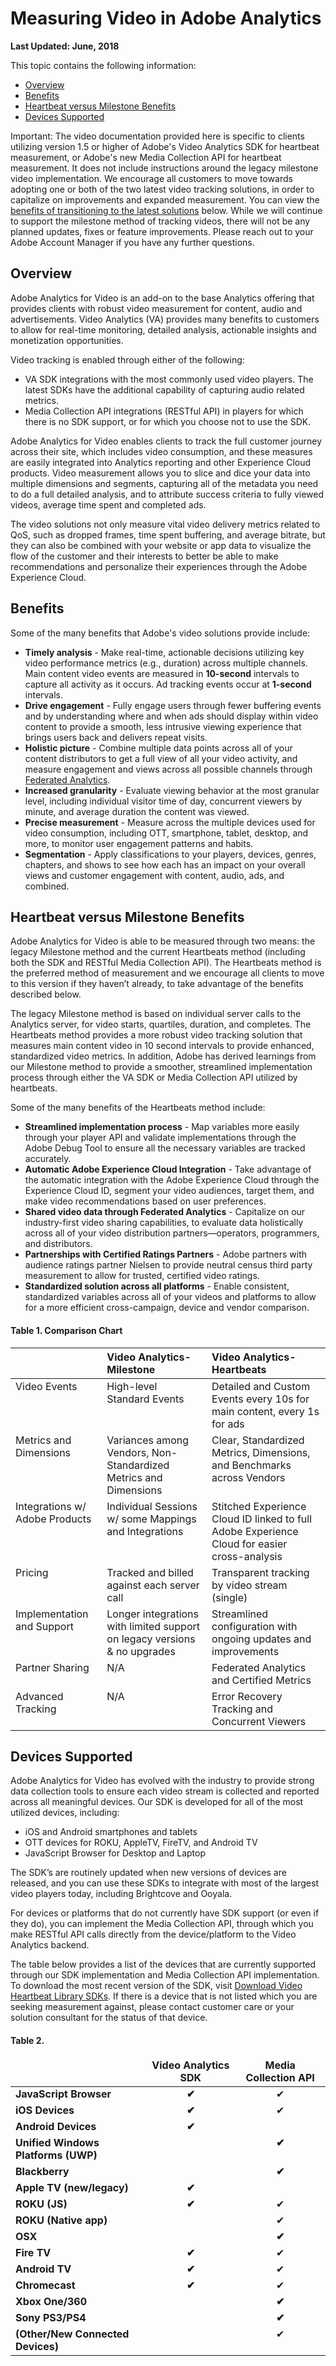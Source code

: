 # Measuring Video in Adobe Analytics

**Last Updated: June, 2018**

This topic contains the following information:

  * <a href="#overview">Overview</a>
  * <a href="#">Benefits</a>
  * <a href="#hb_vs_m_b">Heartbeat versus Milestone Benefits</a>
  * <a href="#devices_supported">Devices Supported</a>

Important: The video documentation provided here is specific to clients
utilizing version 1.5 or higher of Adobe's Video Analytics SDK for heartbeat
measurement, or Adobe's new Media Collection API for heartbeat measurement. It
does not include instructions around the legacy milestone video
implementation. We encourage all customers to move towards adopting one or
both of the two latest video tracking solutions, in order to capitalize on
improvements and expanded measurement. You can view the [benefits of
transitioning to the latest solutions]() below. While we will continue to
support the milestone method of tracking videos, there will not be any planned
updates, fixes or feature improvements. Please reach out to your Adobe Account
Manager if you have any further questions.

<h2 id="overview">Overview</h2>

Adobe Analytics for Video is an add-on to the base Analytics offering that
provides clients with robust video measurement for content, audio and
advertisements. Video Analytics (VA) provides many benefits to customers to
allow for real-time monitoring, detailed analysis, actionable insights and
monetization opportunities.

Video tracking is enabled through either of the following:

  * VA SDK integrations with the most commonly used video players. The latest SDKs have the additional capability of capturing audio related metrics. 
  * Media Collection API integrations (RESTful API) in players for which there is no SDK support, or for which you choose not to use the SDK.

Adobe Analytics for Video enables clients to track the full customer journey
across their site, which includes video consumption, and these measures are
easily integrated into Analytics reporting and other Experience Cloud
products. Video measurement allows you to slice and dice your data into
multiple dimensions and segments, capturing all of the metadata you need to do
a full detailed analysis, and to attribute success criteria to fully viewed
videos, average time spent and completed ads.

The video solutions not only measure vital video delivery metrics related to
QoS, such as dropped frames, time spent buffering, and average bitrate, but
they can also be combined with your website or app data to visualize the flow
of the customer and their interests to better be able to make recommendations
and personalize their experiences through the Adobe Experience Cloud.


<h2 id="benefits">Benefits</h2>

Some of the many benefits that Adobe's video solutions provide include:

  * **Timely analysis** - Make real-time, actionable decisions utilizing key video performance metrics (e.g., duration) across multiple channels. Main content video events are measured in **10-second** intervals to capture all activity as it occurs. Ad tracking events occur at **1-second** intervals.
  * **Drive engagement** - Fully engage users through fewer buffering events and by understanding where and when ads should display within video content to provide a smooth, less intrusive viewing experience that brings users back and delivers repeat visits. 
  * **Holistic picture** - Combine multiple data points across all of your content distributors to get a full view of all your video activity, and measure engagement and views across all possible channels through [Federated Analytics](federated-analytics.html). 
  * **Increased granularity** - Evaluate viewing behavior at the most granular level, including individual visitor time of day, concurrent viewers by minute, and average duration the content was viewed. 
  * **Precise measurement** - Measure across the multiple devices used for video consumption, including OTT, smartphone, tablet, desktop, and more, to monitor user engagement patterns and habits. 
  * **Segmentation** - Apply classifications to your players, devices, genres, chapters, and shows to see how each has an impact on your overall views and customer engagement with content, audio, ads, and combined. 

<h2 id="hb_vs_m_b">Heartbeat versus Milestone Benefits</h2>

Adobe Analytics for Video is able to be measured through two means: the legacy
Milestone method and the current Heartbeats method (including both the SDK and
RESTful Media Collection API). The Heartbeats method is the preferred method
of measurement and we encourage all clients to move to this version if they
haven’t already, to take advantage of the benefits described below.

The legacy Milestone method is based on individual server calls to the
Analytics server, for video starts, quartiles, duration, and completes. The
Heartbeats method provides a more robust video tracking solution that measures
main content video in 10 second intervals to provide enhanced, standardized
video metrics. In addition, Adobe has derived learnings from our Milestone
method to provide a smoother, streamlined implementation process through
either the VA SDK or Media Collection API utilized by heartbeats.

Some of the many benefits of the Heartbeats method include:

  * **Streamlined implementation process** - Map variables more easily through your player API and validate implementations through the Adobe Debug Tool to ensure all the necessary variables are tracked accurately. 
  * **Automatic Adobe Experience Cloud Integration** - Take advantage of the automatic integration with the Adobe Experience Cloud through the Experience Cloud ID, segment your video audiences, target them, and make video recommendations based on user preferences. 
  * **Shared video data through Federated Analytics** - Capitalize on our industry-first video sharing capabilities, to evaluate data holistically across all of your video distribution partners—operators, programmers, and distributors. 
  * **Partnerships with Certified Ratings Partners** - Adobe partners with audience ratings partner Nielsen to provide neutral census third party measurement to allow for trusted, certified video ratings. 
  * **Standardized solution across all platforms** - Enable consistent, standardized variables across all of your videos and platforms to allow for a more efficient cross-campaign, device and vendor comparison. 

#### Table 1. Comparison Chart

<table>
    <thead class="thead" align="left">	
        <tr> 
            <th  valign="top" > </th>
            <th  valign="top" >Video Analytics- Milestone</strong> </th>
            <th  valign="top" >Video Analytics- Heartbeats</strong> </th>
        </tr>
    </thead>
    <tbody class="tbody"> 
        <tr> 
            <td  valign="top" >Video Events</strong> </td>
            <td  valign="top" >High-level Standard Events </td>
            <td  valign="top" >Detailed and Custom Events every 10s for main content, every 1s for ads</td>
        </tr>
        <tr> 
            <td  valign="top" >Metrics and Dimensions</strong> </td>
            <td  valign="top" >Variances among Vendors, Non-Standardized Metrics and
        Dimensions </td>
            <td  valign="top" >Clear, Standardized Metrics, Dimensions, and Benchmarks
        across Vendors </td>
        </tr>
        <tr> 
            <td  valign="top" >Integrations w/ Adobe Products</strong> </td>
            <td  valign="top" >Individual Sessions w/ some Mappings and Integrations </td>
            <td  valign="top" >Stitched Experience Cloud ID linked to full Adobe Experience Cloud for easier
        cross-analysis </td>
        </tr>
        <tr> 
            <td  valign="top" >Pricing</strong> </td>
            <td  valign="top" >Tracked and billed against each server call </td>
            <td  valign="top" >Transparent tracking by video stream (single) </td>
        </tr>
        <tr> 
            <td  valign="top" >Implementation and Support</strong> </td>
            <td  valign="top" >Longer integrations with limited support on legacy versions
        &amp; no upgrades </td>
            <td  valign="top" >Streamlined configuration with ongoing updates and improvements </td>
        </tr>
        <tr> 
            <td  valign="top" >Partner Sharing</strong> </td>
            <td  valign="top" >N/A </td>
            <td  valign="top" >Federated Analytics and Certified Metrics </td>
        </tr>
        <tr> 
            <td  valign="top" >Advanced Tracking</strong> </td>
            <td  valign="top" >N/A </td>
            <td  valign="top" >Error Recovery Tracking and Concurrent Viewers </td>
        </tr>
    </tbody>
</table>

<h2 id="devices_supported">Devices Supported</h2>

Adobe Analytics for Video has evolved with the industry to provide strong data
collection tools to ensure each video stream is collected and reported across
all meaningful devices. Our SDK is developed for all of the most utilized
devices, including:

  * iOS and Android smartphones and tablets 
  * OTT devices for ROKU, AppleTV, FireTV, and Android TV 
  * JavaScript Browser for Desktop and Laptop 

The SDK’s are routinely updated when new versions of devices are released, and
you can use these SDKs to integrate with most of the largest video players
today, including Brightcove and Ooyala.

For devices or platforms that do not currently have SDK support (or even if
they do), you can implement the Media Collection API, through which you make
RESTful API calls directly from the device/platform to the Video Analytics
backend.

The table below provides a list of the devices that are currently supported
through our SDK implementation and Media Collection API implementation. To
download the most recent version of the SDK, visit [Download Video Heartbeat
Library SDKs](c_vhl_download-sdks.html). If there is a device that is not
listed which you are seeking measurement against, please contact customer care
or your solution consultant for the status of that device.

#### Table 2.

<table>
    <thead>
        <tr>
            <td  align="left" valign="top" > </td>
            <td  align="center" valign="top" ><strong >Video Analytics SDK</strong> </td>
            <td  align="center" valign="top" ><strong >Media Collection API</strong> </td>
        </tr>
    </thead>
    <tbody>
        <tr>
        </tr>
        <tr>
            <td  align="left" valign="top" ><strong >JavaScript Browser</strong> </td>
            <td  align="center" valign="top" ><strong >✔</strong> </td>
            <td  align="center" valign="top" >✔</td>
        </tr>
        <tr>
            <td  align="left" valign="top" ><strong >iOS Devices</strong> </td>
            <td  align="center" valign="top" ><strong >✔</strong> </td>
            <td  align="center" valign="top" >✔</td>
        </tr>
        <tr>
            <td  align="left" valign="top" ><strong >Android Devices</strong> </td>
            <td  align="center" valign="top" ><strong >✔</strong> </td>
            <td  align="center" valign="top" > </td>
        </tr>
        <tr>
            <td  align="left" valign="top" ><strong >Unified Windows Platforms (UWP)</strong> </td>
            <td  align="center" valign="top" > </td>
            <td  align="center" valign="top" ><strong >✔</strong> </td>
        </tr>
        <tr>
            <td  align="left" valign="top" ><strong >Blackberry</strong> </td>
            <td  align="center" valign="top" > </td>
            <td  align="center" valign="top" ><strong >✔</strong> </td>
        </tr>
        <tr>
            <td  align="left" valign="top" ><strong >Apple TV (new/legacy)</strong> </td>
            <td  align="center" valign="top" ><strong >✔</strong> </td>
            <td  align="center" valign="top" > </td>
        </tr>
        <tr>
            <td  align="left" valign="top" ><strong >ROKU (JS)</strong> </td>
            <td  align="center" valign="top" ><strong >✔</strong> </td>
            <td  align="center" valign="top" >✔</td>
        </tr>
        <tr>
            <td  align="left" valign="top" ><strong >ROKU (Native app)</strong> </td>
            <td  align="center" valign="top" > </td>
            <td  align="center" valign="top" >✔</td>
        </tr>
        <tr>
            <td  align="left" valign="top" ><strong >OSX</strong> </td>
            <td  align="center" valign="top" > </td>
            <td  align="center" valign="top" ><strong >✔</strong> </td>
        </tr>
        <tr>
            <td  align="left" valign="top" ><strong >Fire TV</strong> </td>
            <td  align="center" valign="top" ><strong >✔</strong> </td>
            <td  align="center" valign="top" >✔</td>
        </tr>
        <tr>
            <td  align="left" valign="top" ><strong >Android TV</strong>
        </td>
            <td  align="center" valign="top" ><strong >✔</strong>
        </td>
            <td  align="center" valign="top" >✔</td>
        </tr>
        <tr>
            <td  align="left" valign="top" ><strong >Chromecast</strong>
        </td>
            <td  align="center" valign="top" ><strong >✔</strong>
        </td>
            <td  align="center" valign="top" >✔</td>
        </tr>
        <tr>
            <td  align="left" valign="top" ><strong >Xbox One/360</strong>
        </td>
            <td  align="center" valign="top" > </td>
        <td  align="center" valign="top" ><strong >✔</strong>
        </td>
        </tr>
        <tr>
            <td  align="left" valign="top" ><strong >Sony PS3/PS4</strong>
        </td>
            <td  align="center" valign="top" > </td>
            <td  align="center" valign="top" ><strong >✔</strong>
        </td>
        </tr>
        <tr>
            <td  align="left" valign="top" ><strong >(Other/New Connected Devices)</strong>
        </td>
            <td  align="center" valign="top" > </td>
            <td  align="center" valign="top" >✔</td>
        </tr>
    </tbody>
</table>


